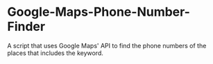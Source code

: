 # Google-Maps-Phone-Number-Finder
A script that uses Google Maps' API to find the phone numbers of the places that includes the keyword.
